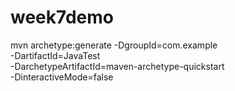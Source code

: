 # week7demo

mvn archetype:generate -DgroupId=com.example \
-DartifactId=JavaTest \
-DarchetypeArtifactId=maven-archetype-quickstart \
-DinteractiveMode=false